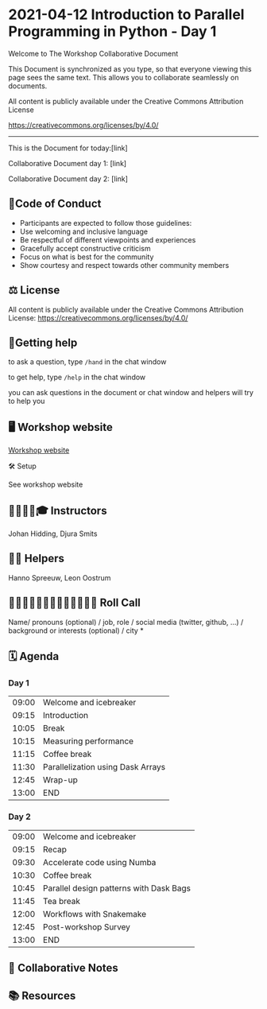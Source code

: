 # 2021-04-12 Introduction to Parallel Programming in Python - Day 1

Welcome to The Workshop Collaborative Document 
 

This Document is synchronized as you type, so that everyone viewing this page sees the same text. This allows you to collaborate seamlessly on documents. 

All content is publicly available under the Creative Commons Attribution License 

https://creativecommons.org/licenses/by/4.0/ 

 ---------------------------------------------------------------------------- 

This is the Document for today:[link] 

Collaborative Document day 1: [link] 

Collaborative Document day 2: [link] 
  

## 👮Code of Conduct 

* Participants are expected to follow those guidelines: 
* Use welcoming and inclusive language 
* Be respectful of different viewpoints and experiences 
* Gracefully accept constructive criticism 
* Focus on what is best for the community 
* Show courtesy and respect towards other community members 
 

## ⚖️ License 

All content is publicly available under the Creative Commons Attribution License: https://creativecommons.org/licenses/by/4.0/ 

 

## 🙋Getting help 
to ask a question, type `/hand` in the chat window 

to get help, type `/help` in the chat window 

you can ask questions in the document or chat window and helpers will try to help you 
 

## 🖥 Workshop website 

[Workshop website](https://escience-academy.github.io/2021-04-12-parallel-python/) 


🛠 Setup 

See workshop website

## 👩‍🏫👩‍💻🎓 Instructors 

Johan Hidding, Djura Smits
 

## 🧑‍🙋 Helpers 

Hanno Spreeuw, Leon Oostrum
 

## 👩‍💻👩‍💼👨‍🔬🧑‍🔬🧑‍🚀🧙‍♂️🔧 Roll Call 
Name/ pronouns (optional) / job, role / social media (twitter, github, ...) / background or interests (optional) / city 
* 
 

## 🗓️ Agenda 

<div class="row">
  <div class="col-md-6">
    <h3>Day 1</h3>
    <table class="table table-striped">
      <tr> <td>09:00</td>  <td>Welcome and icebreaker</td> </tr>
      <tr> <td>09:15</td>  <td>Introduction</td></tr>
      <tr> <td>10:05</td> <td>Break</td></tr>
      <tr> <td>10:15</td> <td>Measuring performance</td> </tr>
      <tr> <td>11:15</td>  <td>Coffee break</td> </tr>
      <tr> <td>11:30</td>  <td>Parallelization using Dask Arrays</td> </tr>
      <tr> <td>12:45</td>  <td>Wrap-up</td> </tr>
      <tr> <td>13:00</td>  <td>END</td></tr>
    </table>
  </div>
  <div class="col-md-6">
    <h3>Day 2</h3>
    <table class="table table-striped">
      <tr> <td>09:00</td>  <td>Welcome and icebreaker</td> </tr>
      <tr> <td>09:15</td>  <td>Recap</td> </tr>
      <tr> <td>09:30</td>  <td>Accelerate code using Numba</td> </tr>
      <tr> <td>10:30</td>  <td>Coffee break</td> </tr>
      <tr> <td>10:45</td>  <td>Parallel design patterns with Dask Bags</td> </tr>
      <tr> <td>11:45</td>  <td>Tea break</td> </tr>
      <tr> <td>12:00</td>  <td>Workflows with Snakemake</td></tr>
      <tr> <td>12:45</td>  <td>Post-workshop Survey</td> </tr>
      <tr> <td>13:00</td>  <td>END</td> </tr>
    </table>
  </div>
</div>
 

## 🧠 Collaborative Notes 

 
 

## 📚 Resources 

 